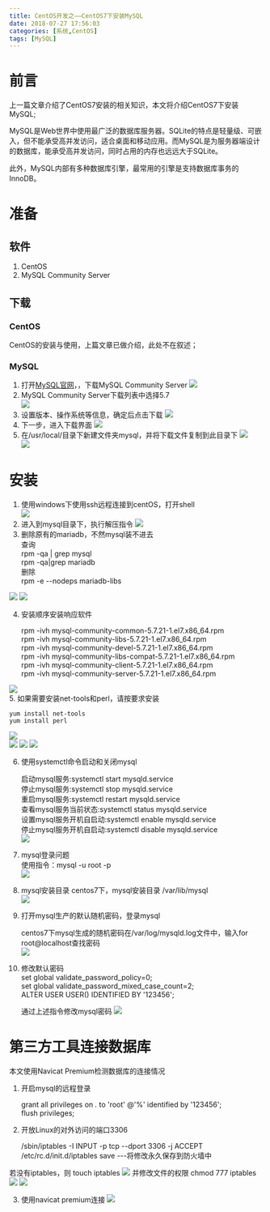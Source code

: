 ```yaml
---
title: CentOS开发之——CentOS7下安装MySQL
date: 2018-07-27 17:56:03
categories: [系统,CentOS]
tags: [MySQL]
---
```

# 前言
上一篇文章介绍了CentOS7安装的相关知识，本文将介绍CentOS7下安装MySQL;   

MySQL是Web世界中使用最广泛的数据库服务器。SQLite的特点是轻量级、可嵌入，但不能承受高并发访问，适合桌面和移动应用。而MySQL是为服务器端设计的数据库，能承受高并发访问，同时占用的内存也远远大于SQLite。

此外，MySQL内部有多种数据库引擎，最常用的引擎是支持数据库事务的InnoDB。

<!--more-->

# 准备
## 软件
1. CentOS
2. MySQL Community Server

## 下载
### CentOS
CentOS的安装与使用，上篇文章已做介绍，此处不在叙述；

###  MySQL
1. 打开[MySQL官网][1]，，下载MySQL Community Server
![][2]  
2. MySQL Community Server下载列表中选择5.7  
![][3]
3. 设置版本、操作系统等信息，确定后点击下载
![][4]  
4. 下一步，进入下载界面
![][5] 
5. 在/usr/local/目录下新建文件夹mysql，并将下载文件复制到此目录下
![][6]  
![][7]  
# 安装
1. 使用windows下使用ssh远程连接到centOS，打开shell     
![][8] 
2. 进入到mysql目录下，执行解压指令
![][9] 
3. 删除原有的mariadb，不然mysql装不进去   
查询    
	rpm -qa | grep mysql    
    rpm -qa|grep mariadb	  
删除   
rpm -e --nodeps mariadb-libs    

![][10] 
![][11]

4. 安装顺序安装响应软件  

	rpm -ivh mysql-community-common-5.7.21-1.el7.x86_64.rpm  
	rpm -ivh mysql-community-libs-5.7.21-1.el7.x86_64.rpm   
	rpm -ivh mysql-community-devel-5.7.21-1.el7.x86_64.rpm   
	rpm -ivh mysql-community-libs-compat-5.7.21-1.el7.x86_64.rpm   
	rpm -ivh mysql-community-client-5.7.21-1.el7.x86_64.rpm   
	rpm -ivh mysql-community-server-5.7.21-1.el7.x86_64.rpm   


![][12]  
5. 如果需要安装net-tools和perl，请按要求安装  
	
	yum install net-tools    
	yum install perl    

![][13]  
![][14]
![][15] 
![][16] 

6. 使用systemctl命令启动和关闭mysql


	启动mysql服务:systemctl start mysqld.service  
	停止mysql服务:systemctl stop mysqld.service   
	重启mysql服务:systemctl restart mysqld.service  
	查看mysql服务当前状态:systemctl status mysqld.service    
	设置mysql服务开机自启动:systemctl enable mysqld.service     
	停止mysql服务开机自启动:systemctl disable mysqld.service    
	![][17]

7. mysql登录问题  
 使用指令：mysql -u root -p   
![][18]  

8. mysql安装目录 
centos7下，mysql安装目录 /var/lib/mysql   
![][19]  
9. 打开mysql生产的默认随机密码，登录mysql  
 
	centos7下mysql生成的随机密码在/var/log/mysqld.log文件中，输入for root@localhost查找密码  
![][20]

10. 修改默认密码   
	set global validate_password_policy=0;   
	set global validate_password_mixed_case_count=2;  
	ALTER USER USER() IDENTIFIED BY '123456';

	通过上述指令修改mysql密码 
	![][21]  


# 第三方工具连接数据库 
本文使用Navicat Premium检测数据库的连接情况    
1. 开启mysql的远程登录
	
	grant all privileges on *.* to 'root' @'%' identified by '123456';  
	flush privileges;  

2. 开放Linux的对外访问的端口3306

	
	/sbin/iptables -I INPUT -p tcp --dport 3306 -j ACCEPT  
	/etc/rc.d/init.d/iptables save ---将修改永久保存到防火墙中  

 若没有iptables，则 touch iptables 
	![][22]
 并修改文件的权限  chmod 777 iptables   
![][23] 
![][24]  

3. 使用navicat premium连接 
 ![][25]


[1]: https://dev.mysql.com/downloads/
[2]: http://p0oaq2t2i.bkt.clouddn.com/mysql-guanwang.png
[3]: http://p0oaq2t2i.bkt.clouddn.com/mysql-community-5.7.png
[4]: http://p0oaq2t2i.bkt.clouddn.com/mysql-community-server-select.png
[5]: http://p0oaq2t2i.bkt.clouddn.com/mysql-download.png
[6]: http://p0oaq2t2i.bkt.clouddn.com/mysql-new-file.png
[7]: http://p0oaq2t2i.bkt.clouddn.com/mysql-download-move.png
[8]: http://p0oaq2t2i.bkt.clouddn.com/mysql-ssh-remote.png
[9]: http://p0oaq2t2i.bkt.clouddn.com/mysql-tar-xvf.png
[10]: http://p0oaq2t2i.bkt.clouddn.com/mysql-rpm-qa.png
[11]: http://p0oaq2t2i.bkt.clouddn.com/mysql-remove-mariadb.png
[12]: http://p0oaq2t2i.bkt.clouddn.com/mysql-client.png
[13]: http://p0oaq2t2i.bkt.clouddn.com/mysql-net-tools-warming.png
[14]: http://p0oaq2t2i.bkt.clouddn.com/mysql-net-tools-install.png
[15]: http://p0oaq2t2i.bkt.clouddn.com/mysql-perl-warming.png
[16]: http://p0oaq2t2i.bkt.clouddn.com/mysql-install-perl.png
[17]: http://p0oaq2t2i.bkt.clouddn.com/mysql-operator.png
[18]: http://p0oaq2t2i.bkt.clouddn.com/mysql-login-denied.png
[19]: http://p0oaq2t2i.bkt.clouddn.com/mysql-install-position.png
[20]: http://p0oaq2t2i.bkt.clouddn.com/mysql-password-suiji.png
[21]: http://p0oaq2t2i.bkt.clouddn.com/mysql-reset-password.png
[22]: http://p0oaq2t2i.bkt.clouddn.com/mysql-touch-iptables.png
[23]: http://p0oaq2t2i.bkt.clouddn.com/mysql-iptables-saved.png
[24]: http://p0oaq2t2i.bkt.clouddn.com/mysql-grant.png
[25]: http://p0oaq2t2i.bkt.clouddn.com/mysql-connect-success.png